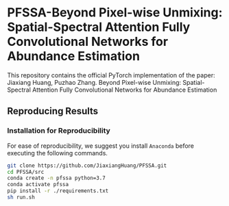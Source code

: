 # PFSSA-Beyond Pixel-wise Unmixing: Spatial-Spectral Attention Fully Convolutional Networks for Abundance Estimation

This repository contains the official PyTorch implementation of the paper:
Jiaxiang Huang, Puzhao Zhang. Beyond Pixel-wise Unmixing: Spatial-Spectral Attention Fully Convolutional Networks for Abundance Estimation

## Reproducing Results

### Installation for Reproducibility

For ease of reproducibility, we suggest you install `Anaconda` before executing the following commands.

```bash
git clone https://github.com/JiaxiangHuang/PFSSA.git
cd PFSSA/src
conda create -n pfssa python=3.7
conda activate pfssa
pip install -r ./requirements.txt 
sh run.sh
```
